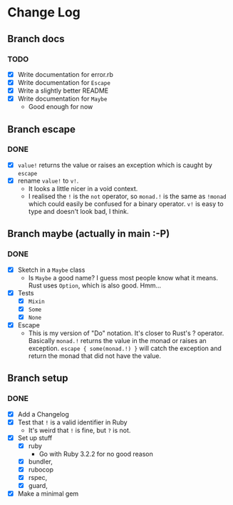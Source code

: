 # Change Log

## Branch docs
### TODO
  - [X] Write documentation for error.rb
  - [X] Write documentation for `Escape`
  - [X] Write a slightly better README
  - [X] Write documentation for `Maybe`
    - Good enough for now

## Branch escape
### DONE
  - [X] `value!` returns the value or raises an exception which is caught by `escape`
  - [X] rename `value!` to `v!`.
    - It looks a little nicer in a void context.
    - I realised the `!` is the `not` operator, so `monad.!` is the same as `!monad` which
      could easily be confused for a binary operator.  `v!` is easy to type and doesn't look
      bad, I think.

## Branch maybe (actually in main :-P)
### DONE
  - [X] Sketch in a `Maybe` class
    - Is `Maybe` a good name?  I guess most people know what it means.
      Rust uses `Option`, which is also good.  Hmm...
  - [X] Tests
    - [X] `Mixin`
    - [X] `Some`
    - [X] `None`
  - [X] Escape
    - This is my version of "Do" notation.  It's closer to Rust's ? operator.
      Basically `monad.!` returns the value in the monad or raises an exception.
      `escape { some(monad.!) }` will catch the exception and return the monad
      that did not have the value.

## Branch setup
### DONE
  - [X] Add a Changelog
  - [X] Test that `!` is a valid identifier in Ruby
    - It's weird that `!` is fine, but `?` is not.
  - [X] Set up stuff
    - [X] ruby
      - Go with Ruby 3.2.2 for no good reason
    - [X] bundler,
    - [X] rubocop
    - [X] rspec,
    - [X] guard,
  - [X] Make a minimal gem
